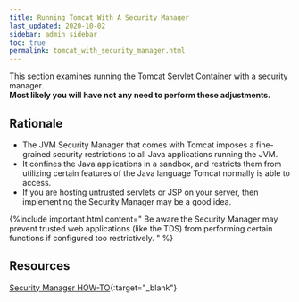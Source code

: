 ```yaml
---
title: Running Tomcat With A Security Manager
last_updated: 2020-10-02
sidebar: admin_sidebar
toc: true
permalink: tomcat_with_security_manager.html
---
```


This section examines running the Tomcat Servlet Container with a security manager.  
**Most likely you will have not any need to perform these adjustments.**

## Rationale

* The JVM Security Manager that comes with Tomcat imposes a fine-grained security restrictions to all Java applications running the JVM.
* It confines the Java applications in a sandbox, and restricts them from utilizing certain features of the Java language Tomcat normally is able to access.
* If you are hosting untrusted servlets or JSP on your server, then implementing the Security Manager may be a good idea.

{%include important.html content="
 Be aware the Security Manager may prevent trusted web applications (like the TDS) from performing certain functions if configured too restrictively.
" %}

## Resources

[Security Manager HOW-TO](https://docs.oracle.com/javase/tutorial/essential/environment/security.html){:target="_blank"}
